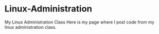 # Linux-Administration
My Linux Administration Class
Here is my page where I post code from my linux administration class.
